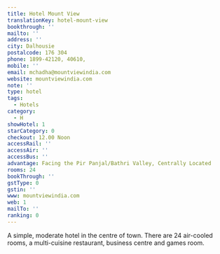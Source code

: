 ```yaml
---
title: Hotel Mount View
translationKey: hotel-mount-view
bookthrough: ''
mailto: ''
address: ''
city: Dalhousie
postalcode: 176 304
phone: 1899-42120, 40610,
mobile: ''
email: mchadha@mountviewindia.com
website: mountviewindia.com
note: ''
type: hotel
tags:
  - Hotels
category:
  - H
showHotel: 1
starCategory: 0
checkout: 12.00 Noon
accessRail: ''
accessAir: ''
accessBus: ''
advantage: Facing the Pir Panjal/Bathri Valley, Centrally Located
rooms: 24
bookThrough: ''
gstType: 0
gstin: ''
www: mountviewindia.com
web: 1
mailTo: ''
ranking: 0
---
```







A simple, moderate hotel in the centre of town. There are 24 air-cooled rooms, a multi-cuisine restaurant, business centre and games room.
